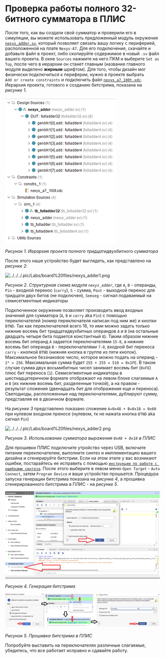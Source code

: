 # Проверка работы полного 32-битного сумматора в ПЛИС

После того, как вы создали свой сумматор и проверили его в симуляции, вы можете использовать предложенный модуль окружения [`nexys_adder.sv`](nexys_adder.sv), который позволяет связать вашу логику с периферией, расположенной на плате `Nexys-A7`. Для его подключения, скачайте и добавьте файл в проект, либо скопируйте содержимое в новый `.sv` файл вашего проекта. В окне `Sources` нажмите на него ПКМ и выберите `Set as Top`, после чего в иерархии он станет главным (название главного модуля выделено **жирным** шрифтом). Для того, чтобы дизайн мог физически подключиться к периферии, нужно в проекте выбрать `Add or create constraints` и подключить файл [`nexys_a7_100t.xdc`](nexys_a7_100t.xdc). Иерархия проекта, готового к созданию битстрима, показана на *рисунке 1*.

![../../../.pic/Labs/board%20files/nexys_adder0.png](../../../.pic/Labs/board%20files/nexys_adder0.png)

*Рисунок 1. Иерархия проекта полного тридцатидвухбитного сумматора*

После этого наше устройство будет выглядеть, как представлено на *рисунке 2*:

![../../../.pic/Labs/board%20files/nexys_adder1.png](../../../.pic/Labs/board%20files/nexys_adder1.png)

*Рисунок 2. Структурная схема модуля `nexys_adder`*, где `A`, `B` - операнды, `Pin` - входной перенос (`carry`), `S` - сумма, `Pout` - выходной перенос для тридцати двух битов (не подключен), `Semseg` - сигнал подаваемый на семисегментные индикаторы

Подключенное окружение позволяет производить ввод входных значений для сумматора (`A`, `B` и `carry` aka `Pin`) с помощью переключателей (номер переключателя написан под ним же) и кнопки `BTND`. Так как переключателей всего 16, то ими можно задать только нижние восемь бит тридцатидвухбитных операндов `A` и `B` (на остальные двадцать четыре бита подается константный `0`). Таким образом нижние восемь бит операнд `A` задается переключателями `15-8`, а нижние восемь бит операнда `B` - переключателями `7-0`, входной бит переноса `carry` - кнопкой `BTND` (нижняя кнопка в группе из пяти кнопок). Максимальное беззнаковое число, которое можно подать на операнд - `2⁸ = 256`. Максимальная сумма будет `255 + 255 = 510 = 0x1FE`. В таком случае сумма двух восьмибитных чисел занимает восемь бит (`0xFE`) плюс бит переноса (`1`). Семисегментные индикаторы в шестнадцатеричном формате отображают на левом блоке слагаемые `A` и `B` (их нижние восемь бит, разделенные точкой), а на правом - результат сложения (двенадцать бит для отображения еще и переноса). Светодиоды, расположенные над переключателями, дублируют сумму, представляя ее в двоичном формате.

На *рисунке 3* представлено показано сложение `A=0x48 + B=0x18 = 0x60` при нулевом входном преносе (нулевом, тк не нажата кнопка `BTND` aka сигнал `Pin`)

![../../../.pic/Labs/board%20files/nexys_adder2.png](../../../.pic/Labs/board%20files/nexys_adder2.png)

*Рисунок 3. Использование сумматора выражения `0x48 + 0x18` в ПЛИС*

Для прошивки ПЛИС подключите утройство через USB, включите питание переключателем, выполните синтез и имплементацию вашего дизайна и сгенерируйте битстрим. Если на этом этапе у вас возникают ошибки, постарайтесь ее исправить с помощью [`инструкции по работе с ошибками синтеза`](../../../Vivado%20Basics/Elaboration%20failed.md). После этого выберите в левом меню `Open Target` - `Auto Connect`, затем `Program Device` и ваше устройство прошьется. Процедура запуска генерации битстрима показана на *рисунке 4*, а прошивка сгенерированного битстрима в ПЛИС - на *рисунке 5*.

![../../../.pic/Labs/board%20files/Program_Device1.png](../../../.pic/Labs/board%20files/Program_Device1.png)

*Рисунок 4. Генерация битстрима*

![../../../.pic/Labs/board%20files/Program_Device2.png](../../../.pic/Labs/board%20files/Program_Device2.png)

*Рисунок 5. Прошивка битстрима в ПЛИС*

Попробуйте выставить на переключателях различные слагаемые, убедитесь, что все работает исправно и сдавайте работу.
